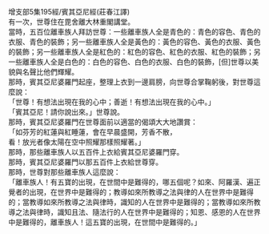 增支部5集195經/賓其亞尼經(莊春江譯)  
有一次，世尊住在毘舍離大林重閣講堂。  
當時，五百位離車族人拜訪世尊：一些離車族人全是青色的：青色的容色、青色的衣服、青色的裝飾；另一些離車族人全是黃色的：黃色的容色、黃色的衣服、黃色的裝飾；另一些離車族人全是紅色的：紅色的容色、紅色的衣服、紅色的裝飾；另一些離車族人全是白色的：白色的容色、白色的衣服、白色的裝飾，[但]世尊以美貌與名聲比他們輝耀。  
那時，賓其亞尼婆羅門起座，整理上衣到一邊肩膀，向世尊合掌鞠躬後，對世尊這麼說：  
「世尊！有想法出現在我的心中；善逝！有想法出現在我的心中。」  
「賓其亞尼！請你說出來。」世尊說。  
那時，賓其亞尼婆羅門在世尊面前以適當的偈頌大大地讚賞：  
「如芬芳的紅蓮與紅睡蓮，會在早晨盛開，芳香不散，  
看！放光者像太陽在空中照耀那樣照耀著。」  
那時，那些離車族人以五百件上衣給賓其亞尼婆羅門穿。  
那時，賓其亞尼婆羅門以那五百件上衣給世尊穿。  
那時，世尊對那些離車族人這麼說：  
「離車族人！有五寶的出現，在世間中是難得的，哪五個呢？如來、阿羅漢、遍正覺者的出現，在世界中是難得的；教導如來所教導之法與律的人在世界中是難得的；當教導如來所教導之法與律時，識知的人在世界中是難得的；當教導如來所教導之法與律時，識知且法、隨法行的人在世界中是難得的；知恩、感恩的人在世界中是難得的，離車族人！這五寶的出現，在世間中是難得的。」  
  
  
